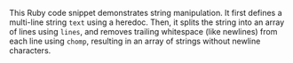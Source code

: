 This Ruby code snippet demonstrates string manipulation. It first defines a multi-line string `text` using a heredoc. Then, it splits the string into an array of lines using `lines`, and removes trailing whitespace (like newlines) from each line using `chomp`, resulting in an array of strings without newline characters.